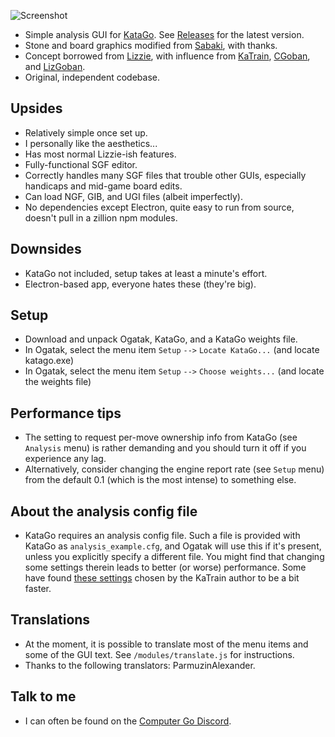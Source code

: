 ![Screenshot](https://user-images.githubusercontent.com/16438795/156058144-1bad6a82-3850-44fb-821f-34e56a1a1f21.png)

* Simple analysis GUI for [KataGo](https://github.com/lightvector/KataGo). See [Releases](https://github.com/rooklift/ogatak/releases) for the latest version.
* Stone and board graphics modified from [Sabaki](https://github.com/SabakiHQ/Sabaki), with thanks.
* Concept borrowed from [Lizzie](https://github.com/featurecat/lizzie), with influence from [KaTrain](https://github.com/sanderland/katrain), [CGoban](https://www.gokgs.com/download.jsp), and [LizGoban](https://github.com/kaorahi/lizgoban).
* Original, independent codebase.

## Upsides

* Relatively simple once set up.
* I personally like the aesthetics...
* Has most normal Lizzie-ish features.
* Fully-functional SGF editor.
* Correctly handles many SGF files that trouble other GUIs, especially handicaps and mid-game board edits.
* Can load NGF, GIB, and UGI files (albeit imperfectly).
* No dependencies except Electron, quite easy to run from source, doesn't pull in a zillion npm modules.

## Downsides

* KataGo not included, setup takes at least a minute's effort.
* Electron-based app, everyone hates these (they're big).

## Setup

* Download and unpack Ogatak, KataGo, and a KataGo weights file.
* In Ogatak, select the menu item `Setup` `-->` `Locate KataGo...` (and locate katago.exe)
* In Ogatak, select the menu item `Setup` `-->` `Choose weights...` (and locate the weights file) 

## Performance tips

* The setting to request per-move ownership info from KataGo (see `Analysis` menu) is rather demanding and you should turn it off if you experience any lag.
* Alternatively, consider changing the engine report rate (see `Setup` menu) from the default 0.1 (which is the most intense) to something else.

## About the analysis config file

* KataGo requires an analysis config file. Such a file is provided with KataGo as `analysis_example.cfg`, and Ogatak will use this if it's present, unless you explicitly specify a different file. You might find that changing some settings therein leads to better (or worse) performance. Some have found [these settings](https://github.com/sanderland/katrain/blob/master/katrain/KataGo/analysis_config.cfg) chosen by the KaTrain author to be a bit faster.

## Translations

* At the moment, it is possible to translate most of the menu items and some of the GUI text. See `/modules/translate.js` for instructions.
* Thanks to the following translators: ParmuzinAlexander.

## Talk to me

* I can often be found on the [Computer Go Discord](https://discord.com/invite/5vacH5F).
